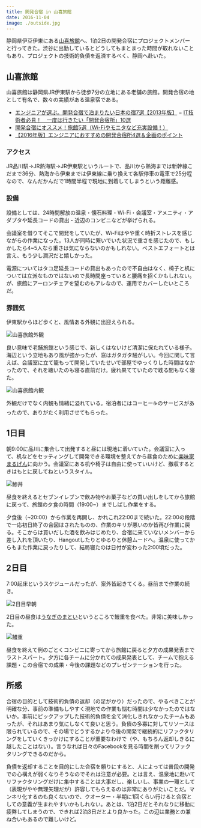 ```yaml
---
title: 開発合宿 in 山喜旅館
date: 2016-11-04
image: ./outside.jpg
---
```


静岡県伊豆伊東にある[山喜旅館](http://www.ito-yamaki.jp/)へ、1泊2日の開発合宿にプロジェクトメンバーと行ってきた。渋谷に出勤しているとどうしてもまとまった時間が取れないこともあり、プロジェクトの技術的負債を返済するべく、静岡へ赴いた。

## 山喜旅館

山喜旅館は静岡県JR伊東駅から徒歩7分の立地にある老舗の旅館。開発合宿の地として有名で、数々の実績がある温泉宿である。

- [エンジニアが選ぶ。開発合宿で泊まりたい日本の宿7選【2013年版】](http://www.find-job.net/startup/devcamp-2013)
− [IT技術者必見！　一度は行きたい「開発合宿所」10選](http://hrnabi.com/2015/06/15/8336/)
- [開発合宿にオススメ！旅館5選（Wi-Fiやモニタなど充実設備！）](https://agency-star.com/freelance/articles/377/)
- [【2016年版】エンジニアにおすすめの開発合宿所4選＆企画のポイント](https://career.levtech.jp/guide/knowhow/article/52/)

### アクセス

JR品川駅→JR熱海駅→JR伊東駅というルートで、品川から熱海までは新幹線こだまで36分、熱海から伊東までは伊東線に乗り換えて各駅停車の電車で25分程なので、なんだかんだで1時間半程で現地に到着してしまうという距離感。

### 設備

設備としては、24時間解放の温泉・懐石料理・Wi-Fi・会議室・アメニティ・アダプタや延長コードの貸出・近辺のコンビニなどが挙げられる。

会議室を借りてそこで開発をしていたが、Wi-Fiはやや重く時折ストレスを感じながらの作業になった。13人が同時に繋いでいた状況で重さを感じたので、もしかしたら4~5人なら重さは気にならないのかもしれない。ベストエフォートとは言え、もう少し潤沢だと嬉しかった。

電源についてはタコ足延長コードの貸出もあったので不自由はなく、椅子と机については立派なものではないので長時間座っていると腰痛を招くかもしれない。が、旅館にアーロンチェアを望むのもアレなので、運用でカバーしたいところだ。

### 雰囲気

伊東駅からほど歩くと、風情ある外観に出迎えられる。

![山喜旅館外観](./outside.jpg)

良い意味で老舗旅館という感じで、新しくはないけど清潔に保たれている様子。海辺という立地もあり風が強かったが、窓はガタガタ騒がしい。今回に関して言えば、会議室に立て籠もって開発していたせいで部屋でゆっくりした時間はなかったので、それを聴いたのも寝る直前だけ。疲れ果てていたので耽る間もなく寝た。

![山喜旅館内観](./inside.jpg)

外観だけでなく内観も情緒に溢れている。宿泊者にはコーヒー☕のサービスがあったので、ありがたく利用させてもらった。

## 1日目

朝9:00に品川に集合して出発すると昼には現地に着いていた。会議室に入って、机などをセッティングして開発できる環境を整えてから昼食のために[楽味家まるげん](https://tabelog.com/shizuoka/A2205/A220503/22003774/)に向かう。会議室にある机や椅子は自由に使っていいけど、撤収するときはもとに戻してねというスタイル。

![鯵丼](./horse-mackerel.jpg)

昼食を終えるとセブンイレブンで飲み物やお菓子などの買い出しをしてから旅館に戻って、旅館の夕食の時間（19:00~）までしばし作業をする。

夕食後（~20:00）から作業を再開し、かれこれ22:00まで続いた。22:00の段階で一応初日終了の合図はされたものの、作業のキリが悪いのか皆再び作業に戻る。そこからは買いだした酒を飲みはじめたり、合宿に来ていないメンバーから差し入れを頂いたり、Hangoutしたりとゆるりと休憩ムードへ。温泉に使ってからもまた作業に戻ったりして、結局寝たのは日付が変わった2:00頃だった。

## 2日目

7:00起床というスケジュールだったが、案外皆起きてくる。昼前まで作業の続き。

![2日目早朝](./early-morning.jpg)

2日目の昼食は[うなぎのまとい](https://tabelog.com/shizuoka/A2205/A220503/22003157/)というところで鰻重を食べた。非常に美味しかった。

![鰻重](./eel.jpg)

昼食を終えて例のごとくコンビニに寄ってから旅館に戻ると夕方の成果発表までラストスパート。夕方に各チームに分かれての成果発表として、チームで抱える課題・この合宿での成果・今後の課題などのプレゼンテーションを行った。

## 所感

合宿の目的として技術的負債の返却（の足がかり）だったので、やるべきことが明確な分、事前の準備もしやすく現地での作業も悩む時間は少なかったのではないか。事前にピックアップした技術的負債を全て消化しきれなかったチームもあったが、それはあまり気にしなくて良いと思う。負債の多寡に対してリソースは限られているので、その場でどうするかより今後の開発で継続的にリファクタリングをしていくきっかけにすることが重要なわけで（や、もちろん返却しきるに越したことはない）。言うなれば日々のFacebookを見る時間を削ってリファクタリングできるのだから。

負債を返却することを目的にした合宿を頼りにすると、人によっては普段の開発での心構えが弱くなりそうなのでそれは注意が必要。とは言え、温泉地に赴いてリファクタリングだけに集中することは大事だし、楽しいし、事業の一環として（表現がやや無理矢理だが）許容してもらえるのは非常にありがたいことだ。マンネリ化するのも良くないので、クオーター・半期に1回くらい行けると合宿としての意義が生まれやすいかもしれない。あとは、1泊2日だとそれなりに移動に疲弊してしまうので、できれば2泊3日だとより良かった。この辺は業務との兼ね合いもあるので難しいけど。
